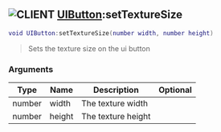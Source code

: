 ## ![](images/client.png "CLIENT") [UIButton](ui_button):setTextureSize

```lua
void UIButton:setTextureSize(number width, number height)
```

> Sets the texture size on the ui button

### Arguments

| Type   | Name   | Description        | Optional |
| ------ | ------ | ------------------ | -------: |
| number | width  | The texture width  |          |
| number | height | The texture height |          |
